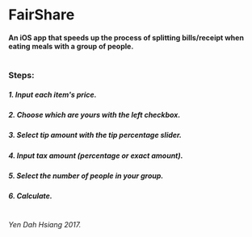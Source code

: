 # FairShare

#### An iOS app that speeds up the process of splitting bills/receipt when eating meals with a group of people.
#

### Steps:
##### 1. Input each item's price.
##### 2. Choose which are yours with the left checkbox.
##### 3. Select tip amount with the tip percentage slider.
##### 4. Input tax amount (percentage or exact amount).
##### 5. Select the number of people in your group.
##### 6. Calculate.
#
#



###### Yen Dah Hsiang 2017.
